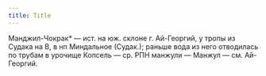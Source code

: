 ```yaml
---
title: Title
---
```


Манджил-Чокрак* — ист. на юж. склоне г. Ай-Георгий, у тропы из Судака на В, в нп
Миндальное (Судак.); раньше вода из него отводилась по трубам в урочище Копсель
— ср. РПН манжули — Манжул — см. Ай-Георгий.
